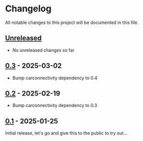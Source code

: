 # Changelog

All notable changes to this project will be documented in this file.

## [Unreleased]
- No unreleased changes so far

## [0.3] - 2025-03-02
- Bump carconnectivity dependency to 0.4

## [0.2] - 2025-02-19
- Bump carconnectivity dependency to 0.3

## [0.1] - 2025-01-25
Initial release, let's go and give this to the public to try out...

[unreleased]: https://github.com/tillsteinbach/CarConnectivity-cli/compare/v0.3...HEAD
[0.3]: https://github.com/tillsteinbach/CarConnectivity-cli/releases/tag/v0.3
[0.2]: https://github.com/tillsteinbach/CarConnectivity-cli/releases/tag/v0.2
[0.1]: https://github.com/tillsteinbach/CarConnectivity-cli/releases/tag/v0.1
